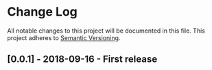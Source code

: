 # Change Log
All notable changes to this project will be documented in this file.
This project adheres to [Semantic Versioning](http://semver.org/).

## [0.0.1] - 2018-09-16 - First release
